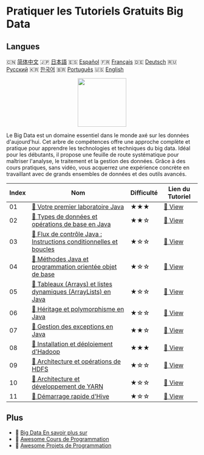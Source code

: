 # Pratiquer les Tutoriels Gratuits Big Data

## Langues

🇨🇳 [简体中文](README_zh.md) 🇯🇵 [日本語](README_ja.md) 🇪🇸 [Español](README_es.md) 🇫🇷 [Français](README_fr.md) 🇩🇪 [Deutsch](README_de.md) 🇷🇺 [Русский](README_ru.md) 🇰🇷 [한국어](README_ko.md) 🇧🇷 [Português](README_pt.md) 🇺🇸 [English](README.md) 

<div align="center">
<img width="128px" src="https://file.labex.io/path/4y59cs2oEeJr.png">
</div>

Le Big Data est un domaine essentiel dans le monde axé sur les données d'aujourd'hui. Cet arbre de compétences offre une approche complète et pratique pour apprendre les technologies et techniques du big data. Idéal pour les débutants, il propose une feuille de route systématique pour maîtriser l'analyse, le traitement et la gestion des données. Grâce à des cours pratiques, sans vidéo, vous acquerrez une expérience concrète en travaillant avec de grands ensembles de données et des outils avancés.

|   Index | Nom                                                                                                                                                      | Difficulté   | Lien du Tutoriel                                                                                        |
|---------|----------------------------------------------------------------------------------------------------------------------------------------------------------|--------------|---------------------------------------------------------------------------------------------------------|
|      01 | [📖 Votre premier laboratoire Java](https://labex.io/fr/tutorials/java-your-first-java-lab-411751)                                                       | ★★★          | [🔗 View](https://labex.io/fr/tutorials/java-your-first-java-lab-411751)                                |
|      02 | [📖 Types de données et opérations de base en Java](https://labex.io/fr/tutorials/java-java-data-types-and-basic-operations-413744)                      | ★★☆          | [🔗 View](https://labex.io/fr/tutorials/java-java-data-types-and-basic-operations-413744)               |
|      03 | [📖 Flux de contrôle Java : Instructions conditionnelles et boucles](https://labex.io/fr/tutorials/java-java-control-flow-conditionals-and-loops-413751) | ★☆☆          | [🔗 View](https://labex.io/fr/tutorials/java-java-control-flow-conditionals-and-loops-413751)           |
|      04 | [📖 Méthodes Java et programmation orientée objet de base](https://labex.io/fr/tutorials/java-java-methods-and-basic-object-oriented-programming-413809) | ★☆☆          | [🔗 View](https://labex.io/fr/tutorials/java-java-methods-and-basic-object-oriented-programming-413809) |
|      05 | [📖 Tableaux (Arrays) et listes dynamiques (ArrayLists) en Java](https://labex.io/fr/tutorials/java-java-arrays-and-arraylists-413820)                   | ★☆☆          | [🔗 View](https://labex.io/fr/tutorials/java-java-arrays-and-arraylists-413820)                         |
|      06 | [📖 Héritage et polymorphisme en Java](https://labex.io/fr/tutorials/java-java-inheritance-and-polymorphism-413825)                                      | ★☆☆          | [🔗 View](https://labex.io/fr/tutorials/java-java-inheritance-and-polymorphism-413825)                  |
|      07 | [📖 Gestion des exceptions en Java](https://labex.io/fr/tutorials/java-java-exception-handling-413830)                                                   | ★★☆          | [🔗 View](https://labex.io/fr/tutorials/java-java-exception-handling-413830)                            |
|      08 | [📖 Installation et déploiement d'Hadoop](https://labex.io/fr/tutorials/linux-hadoop-installation-and-deployment-272321)                                 | ★★★          | [🔗 View](https://labex.io/fr/tutorials/linux-hadoop-installation-and-deployment-272321)                |
|      09 | [📖 Architecture et opérations de HDFS](https://labex.io/fr/tutorials/hadoop-architecture-and-operations-of-hdfs-272320)                                 | ★☆☆          | [🔗 View](https://labex.io/fr/tutorials/hadoop-architecture-and-operations-of-hdfs-272320)              |
|      10 | [📖 Architecture et développement de YARN](https://labex.io/fr/tutorials/linux-yarn-architecture-and-development-272324)                                 | ★☆☆          | [🔗 View](https://labex.io/fr/tutorials/linux-yarn-architecture-and-development-272324)                 |
|      11 | [📖 Démarrage rapide d'Hive](https://labex.io/fr/tutorials/linux-quick-start-to-hive-272323)                                                             | ★☆☆          | [🔗 View](https://labex.io/fr/tutorials/linux-quick-start-to-hive-272323)                               |

## Plus

- 🔗 [Big Data En savoir plus sur](https://labex.io/fr/skilltrees/bigdata)
- 🔗 [Awesome Cours de Programmation](https://github.com/labex-labs/awesome-programming-courses)
- 🔗 [Awesome Projets de Programmation](https://github.com/labex-labs/awesome-programming-projects)

